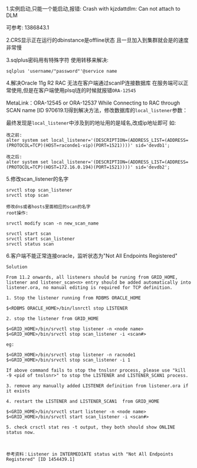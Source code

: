 1.实例启动,只能一个能启动,报错:
Crash with kjzdattdlm: Can not attach to DLM

可参考:
1386843.1



2.CRS显示正在运行的dbinstance是offline状态
且一旦加入到集群就会是的速度非常慢



3.sqlplus密码用有特殊字符
使用转移来解决:
```
sqlplus 'username/"password"'@service name
```



4.解决Oracle 11g R2 RAC 无法在客户端通过scanIP连接数据库
在服务端可以正常使用,但是在客户端使用plsql连的时候就报错`ORA-12545`

MetaLink：ORA-12545 or ORA-12537 While Connecting to RAC through SCAN name
[ID 970619.1]得到解决方法，修改数据库的`local_listener`参数：

最终发现是`local_listener`中涉及到的地址用的是域名,改成ip地址即可
如:
```
改之前:
alter system set local_listener='(DESCRIPTION=(ADDRESS_LIST=(ADDRESS=(PROTOCOL=TCP)(HOST=raconde1-vip)(PORT=1521))))' sid='devdb1';

改之后:
alter system set local_listener='(DESCRIPTION=(ADDRESS_LIST=(ADDRESS=(PROTOCOL=TCP)(HOST=172.16.0.194)(PORT=1521))))' sid='devdb2';
```


5.修改scan_listener的名字
```
srvctl stop scan_listener
srvctl stop scan

修改dns或者hosts里面相应的scan的名字
root操作:

srvctl modify scan -n new_scan_name

srvctl start scan
srvctl start scan_listener
srvctl status scan
```


6.客户端不能正常连接oracle，监听状态为"Not All Endpoints Registered"
```
Solution

From 11.2 onwards, all listeners should be runing from GRID_HOME, listener and listener_scan<n> entry should be added automatically into listener.ora, no manual editing is required for TCP definition.

1. Stop the listener running from RDBMS ORACLE_HOME

$<RDBMS ORACLE_HOME>/bin/lsnrctl stop LISTENER

2. stop the listener from GRID_HOME

$<GRID_HOME>/bin/srvctl stop listener -n <node name>
$<GRID_HOME>/bin/srvctl stop scan_listener -i <scan#>

eg:

$<GRID_HOME>/bin/srvctl stop listener -n racnode1
$<GRID_HOME>/bin/srvctl stop scan_listener -i 1

If above command fails to stop the tnslsnr process, please use "kill -9 <pid of tnslsnr>" to stop the LISTENER and LISTENER_SCAN1 process.

3. remove any manually added LISTENER definition from listener.ora if it exists

4. restart the LISTENER and LISTENER_SCAN1  from GRID_HOME

$<GRID_HOME>/bin/srvctl start listener -n <node name>
$<GRID_HOME>/bin/srvctl start scan_listener -i <scan#>

5. check crsctl stat res -t output, they both should show ONLINE status now.



参考资料：Listener in INTERMEDIATE status with "Not All Endpoints Registered" [ID 1454439.1]
```
